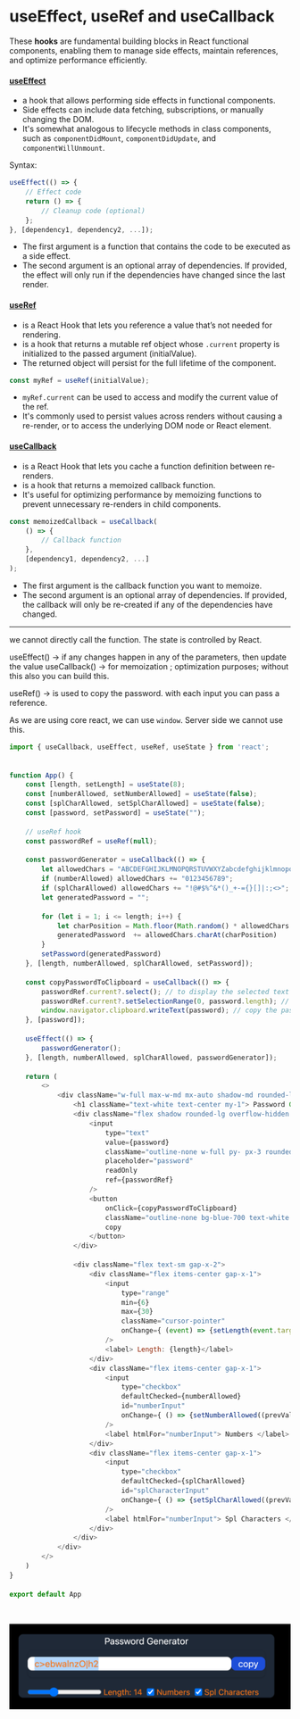 
<h1> useEffect, useRef and useCallback </h1>

These **hooks** are fundamental building blocks in React functional components, enabling them to manage side effects, maintain references, and optimize performance efficiently.
#### [useEffect](https://react.dev/reference/react/useEffect)
-  a hook that allows performing side effects in functional components. 
- Side effects can include data fetching, subscriptions, or manually changing the DOM.
- It's somewhat analogous to lifecycle methods in class components, such as `componentDidMount`, `componentDidUpdate`, and `componentWillUnmount`.

Syntax:
```js
useEffect(() => {
    // Effect code
    return () => {
        // Cleanup code (optional)
    };
}, [dependency1, dependency2, ...]);
```
- The first argument is a function that contains the code to be executed as a side effect.
- The second argument is an optional array of dependencies. If provided, the effect will only run if the dependencies have changed since the last render.

#### [useRef](https://react.dev/reference/react/useRef)
- is a React Hook that lets you reference a value that’s not needed for rendering.
- is a hook that returns a mutable ref object whose `.current` property is initialized to the passed argument (initialValue). 
- The returned object will persist for the full lifetime of the component.
```js
const myRef = useRef(initialValue);
```
- `myRef.current` can be used to access and modify the current value of the ref.
- It's commonly used to persist values across renders without causing a re-render, or to access the underlying DOM node or React element.

#### [useCallback](https://react.dev/reference/react/useCallback)
- is a React Hook that lets you cache a function definition between re-renders.
- is a hook that returns a memoized callback function. 
- It's useful for optimizing performance by memoizing functions to prevent unnecessary re-renders in child components.

```js
const memoizedCallback = useCallback(
    () => {
        // Callback function
    },
    [dependency1, dependency2, ...]
);
```
- The first argument is the callback function you want to memoize.
- The second argument is an optional array of dependencies. If provided, the callback will only be re-created if any of the dependencies have changed.


<hr>

we cannot directly call the function. The state is controlled by React. 


useEffect() -> if any changes happen in any of the parameters, then update the value
useCallback() -> for memoization ; optimization purposes; without this also you can build this.

useRef() -> is used to copy the password.
with each input you can pass a reference.

As we are using core react, we can use `window`. Server side we cannot use this.

```js
import { useCallback, useEffect, useRef, useState } from 'react';


function App() {
    const [length, setLength] = useState(8);
    const [numberAllowed, setNumberAllowed] = useState(false);
    const [splCharAllowed, setSplCharAllowed] = useState(false);
    const [password, setPassword] = useState("");

    // useRef hook
    const passwordRef = useRef(null);

    const passwordGenerator = useCallback(() => {
        let allowedChars = "ABCDEFGHIJKLMNOPQRSTUVWXYZabcdefghijklmnopqrstuvwxyz"; 
        if (numberAllowed) allowedChars += "0123456789";
        if (splCharAllowed) allowedChars += "!@#$%^&*()_+-={}[]|:;<>";
        let generatedPassword = "";

        for (let i = 1; i <= length; i++) {
            let charPosition = Math.floor(Math.random() * allowedChars.length + 1);
            generatedPassword  += allowedChars.charAt(charPosition)
        }
        setPassword(generatedPassword)
    }, [length, numberAllowed, splCharAllowed, setPassword]);

    const copyPasswordToClipboard = useCallback(() => {
        passwordRef.current?.select(); // to display the selected text
        passwordRef.current?.setSelectionRange(0, password.length); // display the selected text with range
        window.navigator.clipboard.writeText(password); // copy the password to clipboard
    }, [password]);

    useEffect(() => {
        passwordGenerator();
    }, [length, numberAllowed, splCharAllowed, passwordGenerator]);

    return (
        <>
            <div className="w-full max-w-md mx-auto shadow-md rounded-lg px-4 my-6 text-orange-500 bg-gray-800">
                <h1 className="text-white text-center my-1"> Password Generator </h1>
                <div className="flex shadow rounded-lg overflow-hidden mb-4 py-3">
                    <input
                        type="text"
                        value={password}
                        className="outline-none w-full py- px-3 rounded-lg"
                        placeholder="password"
                        readOnly
                        ref={passwordRef}
                    />
                    <button
                        onClick={copyPasswordToClipboard}
                        className="outline-none bg-blue-700 text-white px-3 py-05 shrink-0 rounded-lg">
                        copy
                    </button>
                </div>
                
                <div className="flex text-sm gap-x-2">
                    <div className="flex items-center gap-x-1">
                        <input
                            type="range"
                            min={6}
                            max={30}
                            className="cursor-pointer"
                            onChange={ (event) => {setLength(event.target.value)}}
                        />
                        <label> Length: {length}</label>
                    </div>
                    <div className="flex items-center gap-x-1">
                        <input
                            type="checkbox"
                            defaultChecked={numberAllowed}
                            id="numberInput"
                            onChange={ () => {setNumberAllowed((prevVal) => !prevVal)}} /* to flip the value from true to false */
                        />
                        <label htmlFor="numberInput"> Numbers </label>  
                    </div>
                    <div className="flex items-center gap-x-1">
                        <input
                            type="checkbox"
                            defaultChecked={splCharAllowed}
                            id="splCharacterInput"
                            onChange={ () => {setSplCharAllowed((prevVal) => !prevVal)}} /* to flip the value from true to false */
                        />
                        <label htmlFor="numberInput"> Spl Characters </label>  
                    </div>  
                </div>
            </div>
        </>
    )
}

export default App
```

<br>

![Password Generator](./images/password_generator.png)